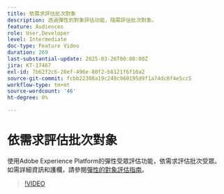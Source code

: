 ```yaml
---
title: 依需求評估批次對象
description: 透過彈性的對象評估功能，隨需評估批次對象。
feature: Audiences
role: User,Developer
level: Intermediate
doc-type: Feature Video
duration: 269
last-substantial-update: 2025-03-26T00:00:00Z
jira: KT-17467
exl-id: 7b62f2c6-28ef-496e-80f2-b8121f6f16a2
source-git-commit: fcbb22308a19c240c960195d9f1a74dc8f4e5cc5
workflow-type: tm+mt
source-wordcount: '46'
ht-degree: 0%

---
```


# 依需求評估批次對象

使用Adobe Experience Platform的彈性受眾評估功能，依需求評估批次受眾。 如需詳細資訊和護欄，請參閱[彈性的對象評估指南](https://experienceleague.adobe.com/zh-hant/docs/experience-platform/segmentation/methods/flexible-audience-evaluation)。

>[!VIDEO](https://video.tv.adobe.com/v/3453651/?learn=on&enablevpops&captions=chi_hant)
